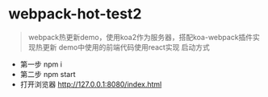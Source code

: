 # webpack-hot-test2
> webpack热更新demo，使用koa2作为服务器，搭配koa-webpack插件实现热更新
> demo中使用的前端代码使用react实现
启动方式
- 第一步 npm i
- 第二步 npm start
- 打开浏览器 http://127.0.0.1:8080/index.html
